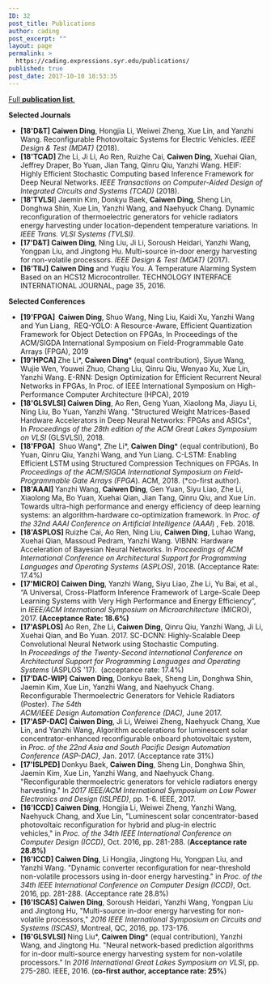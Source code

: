```yaml
---
ID: 32
post_title: Publications
author: cading
post_excerpt: ""
layout: page
permalink: >
  https://cading.expressions.syr.edu/publications/
published: true
post_date: 2017-10-10 18:53:35
---
```

<a href="https://scholar.google.com/citations?user=7hR0r_EAAAAJ&amp;hl=en">Full <strong>publication list</strong>.</a>

<strong>Selected Journals</strong>
<ul>
 	<li><strong>[18'D&amp;T] Caiwen Ding</strong>, Hongjia Li, Weiwei Zheng, Xue Lin, and Yanzhi Wang. Reconfigurable Photovoltaic Systems for Electric Vehicles. <em>IEEE Design &amp; Test (MDAT)</em> (2018).</li>
 	<li><strong>[18'TCAD] </strong>Zhe Li, Ji Li, Ao Ren, Ruizhe Cai, <strong>Caiwen Ding</strong>, Xuehai Qian, Jeffrey Draper, Bo Yuan, Jian Tang, Qinru Qiu, Yanzhi Wang. HEIF: Highly Efficient Stochastic Computing based Inference Framework for Deep Neural Networks. <i>IEEE Transactions on Computer-Aided Design of Integrated Circuits and Systems (TCAD)</i> (2018).</li>
 	<li>[<strong>18'TVLSI</strong>] Jaemin Kim, Donkyu Baek, <strong>Caiwen Ding</strong>, Sheng Lin, Donghwa Shin, Xue Lin, Yanzhi Wang, and Naehyuck Chang. Dynamic reconfiguration of thermoelectric generators for vehicle radiators energy harvesting under location-dependent temperature variations. In <em>IEEE Trans. VLSI Systems (TVLSI).</em></li>
 	<li><strong>[17'D&amp;T] Caiwen Ding</strong>, Ning Liu, Ji Li, Soroush Heidari, Yanzhi Wang, Yongpan Liu, and Jingtong Hu. Multi-source in-door energy harvesting for non-volatile processors. <em>IEEE Design &amp; Test (MDAT)</em> (2017).</li>
 	<li><strong>[16’TIIJ]</strong> <strong>Caiwen Ding</strong> and Yuqiu You. A Temperature Alarming System Based on an HCS12 Microcontroller. TECHNOLOGY INTERFACE INTERNATIONAL JOURNAL, page 35, 2016.</li>
</ul>
<strong>Selected Conferences</strong>
<ul>
 	<li><strong>[19'FPGA]  Caiwen Ding</strong>, Shuo Wang, Ning Liu, Kaidi Xu, Yanzhi Wang and Yun Liang,  REQ-YOLO: A Resource-Aware, Efficient Quantization Framework for Object Detection on FPGAs, In Proceedings of the ACM/SIGDA International Symposium on Field-Programmable Gate Arrays (FPGA), 2019</li>
 	<li><strong>[19'HPCA] </strong>Zhe Li*, <strong>Caiwen Ding</strong>* (equal contribution), Siyue Wang, Wujie Wen, Youwei Zhuo, Chang Liu, Qinru Qiu, Wenyao Xu, Xue Lin, Yanzhi Wang. E-RNN: Design Optimization for Efficient Recurrent Neural Networks in FPGAs, In Proc. of IEEE International Symposium on High-Performance Computer Architecture (HPCA), 2019</li>
 	<li><strong>[18'GLSVLSI] Caiwen Ding</strong>, Ao Ren, Geng Yuan, Xiaolong Ma, Jiayu Li, Ning Liu, Bo Yuan, Yanzhi Wang. "Structured Weight Matrices-Based Hardware Accelerators in Deep Neural Networks: FPGAs and ASICs", In <em>Proceedings of the 28th edition of the ACM Great Lakes Symposium on VLSI</em> (GLSVLSI), 2018.</li>
 	<li><strong>[18'FPGA]</strong>  Shuo Wang*, Zhe Li*, <strong>Caiwen Ding</strong>* (equal contribution), Bo Yuan, Qinru Qiu, Yanzhi Wang, and Yun Liang. C-LSTM: Enabling Efficient LSTM using Structured Compression Techniques on FPGAs. In <em>Proceedings of the ACM/SIGDA International Symposium on Field-Programmable Gate Arrays</em> <em>(FPGA</em>). ACM, 2018. (*co-first author).</li>
 	<li><strong>[18'AAAI] </strong>Yanzhi Wang, <strong>Caiwen Ding</strong>, Gen Yuan, Siyu Liao, Zhe Li, Xiaolong Ma, Bo Yuan, Xuehai Qian, Jian Tang, Qinru Qiu, and Xue Lin. Towards ultra-high performance and energy efficiency of deep learning systems: an algorithm-hardware co-optimization framework. In <em>Proc. of the 32nd AAAI Conference on Artificial Intelligence (AAAI</em>) , Feb. 2018.</li>
 	<li><strong>[18'ASPLOS] </strong>Ruizhe Cai, Ao Ren, Ning Liu, <strong>Caiwen Ding</strong>, Luhao Wang, Xuehai Qian, Massoud Pedram, Yanzhi Wang. VIBNN: Hardware Acceleration of Bayesian Neural Networks. In <em>Proceedings of ACM International Conference on Architectural Support for Programming Languages and Operating Systems (ASPLOS)</em>, 2018. (Acceptance Rate: 17.4%)</li>
 	<li><strong>[17'MICRO] Caiwen Ding</strong>, Yanzhi Wang, Siyu Liao, Zhe Li, Yu Bai, et al., “A Universal, Cross-Platform Inference Framework of Large-Scale Deep Learning Systems with Very High Performance and Energy Efficiency”, in <em>IEEE/ACM International Symposium on Microarchitecture</em> (MICRO), 2017. <strong>(Acceptance Rate: 18.6%)</strong></li>
 	<li><strong>[17'ASPLOS] </strong>Ao Ren, Zhe Li, <strong>Caiwen Ding</strong>, Qinru Qiu, Yanzhi Wang, Ji Li, Xuehai Qian, and Bo Yuan. 2017. SC-DCNN: Highly-Scalable Deep Convolutional Neural Network using Stochastic Computing. In <em>Proceedings of the Twenty-Second International Conference on Architectural Support for Programming Languages and Operating Systems</em> (ASPLOS '17).  (acceptance rate: 17.4%)</li>
 	<li>
<div><strong>[17’DAC-WIP]</strong> <strong>Caiwen Ding</strong>, Donkyu Baek, Sheng Lin, Donghwa Shin, Jaemin Kim, Xue Lin, Yanzhi Wang, and Naehyuck Chang. Reconfigurable Thermoelectric Generators for Vehicle Radiators (Poster). <em>The 54th</em></div>
<div><em>ACM/IEEE Design Automation Conference (DAC), </em>June 2017.</div></li>
 	<li><strong>[17'ASP-DAC] Caiwen Ding</strong>, Ji Li, Weiwei Zheng, Naehyuck Chang, Xue Lin, and Yanzhi Wang, Algorithm accelerations for luminescent solar concentrator-enhanced reconfigurable onboard photovoltaic system, in <em>Proc. of the 22nd Asia and South Pacific Design Automation Conference (ASP-DAC)</em>, Jan. 2017. (Acceptance rate 31%)</li>
 	<li><strong>[17'ISLPED] </strong>Donkyu Baek, <strong>Caiwen Ding</strong>, Sheng Lin, Donghwa Shin, Jaemin Kim, Xue Lin, Yanzhi Wang, and Naehyuck Chang. "Reconfigurable thermoelectric generators for vehicle radiators energy harvesting." In <em>2017 IEEE/ACM International Symposium on Low Power Electronics and Design (ISLPED)</em>, pp. 1-6. IEEE, 2017.</li>
 	<li><strong>[16'ICCD] Caiwen Ding</strong>, Hongjia Li, Weiwei Zheng, Yanzhi Wang, Naehyuck Chang, and Xue Lin, "Luminescent solar concentrator-based photovoltaic reconfiguration for hybrid and plug-in electric vehicles," in <em>Proc. of the 34th IEEE International Conference on Computer Design (ICCD)</em>, Oct. 2016, pp. 281-288. (<strong>Acceptance rate 28.8%)</strong></li>
 	<li><strong>[16'ICCD] Caiwen Ding</strong>, Li Hongjia, Jingtong Hu, Yongpan Liu, and Yanzhi Wang. "Dynamic converter reconfiguration for near-threshold non-volatile processors using in-door energy harvesting." in <em>Proc. of the 34th IEEE International Conference on Computer Design (ICCD)</em>, Oct. 2016, pp. 281-288. (Acceptance rate 28.8%)</li>
 	<li><strong>[16'ISCAS] Caiwen Ding</strong>, Soroush Heidari, Yanzhi Wang, Yongpan Liu and Jingtong Hu, "Multi-source in-door energy harvesting for non-volatile processors," <em>2016 IEEE International Symposium on Circuits and Systems (ISCAS), </em>Montreal, QC, 2016, pp. 173-176.</li>
 	<li><strong>[16'GLSVLSI] </strong>Ning Liu*, <strong>Caiwen Ding</strong>* (equal contribution), Yanzhi Wang, and Jingtong Hu. "Neural network-based prediction algorithms for in-door multi-source energy harvesting system for non-volatile processors." In <em>2016 International Great Lakes Symposium on VLSI</em>, pp. 275-280. IEEE, 2016. (<strong>co-first author, acceptance rate: 25%</strong>)</li>
</ul>
<audio style="display: none;" controls="controls"></audio>

<audio style="display: none;" controls="controls"></audio>

<audio style="display: none;" controls="controls"></audio>

<audio style="display: none;" controls="controls"></audio>

<audio style="display: none;" controls="controls"></audio>

<audio style="display: none;" controls="controls"></audio>

<audio style="display: none;" controls="controls"></audio>

<audio style="display: none;" controls="controls"></audio>

<audio style="display: none;" controls="controls"></audio>

<audio style="display: none;" controls="controls"></audio>

<audio style="display: none;" controls="controls"></audio>